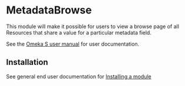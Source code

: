 # MetadataBrowse

This module will make it possible for users to view a browse page of all Resources that share a value for a particular metadata field.

See the [Omeka S user manual](http://dev.omeka.org/docs/s/user-manual/modules/metadatabrowse/) for user documentation.

## Installation

See general end user documentation for [Installing a module](http://dev.omeka.org/docs/s/user-manual/modules/#installing-modules)
